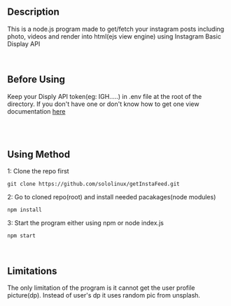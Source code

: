 
<br/>

<div>
  <h2>Description</h2>
  <p>This is a node.js program made to get/fetch your instagram posts including photo, videos and render into html(ejs view engine) using Instagram Basic Display API</p>
</div>
<br/>

<div id="intro">
  <h2>Before Using </h2>
  <p>Keep your Disply API token(eg: IGH.....) in .env file at the root of the directory. If you don't have one or don't know how to get one view documentation <a href='https://developers.facebook.com/docs/instagram-basic-display-api/getting-started' target='_blank'>here<a></p>
</div>

<br/><br/>

<div>
  <h2>Using Method</h2>
<p>1: Clone the repo first</p>
  
```
git clone https://github.com/sololinux/getInstaFeed.git
```
  
<p>2: Go to cloned repo(root) and install needed pacakages(node modules)</p>

```
npm install
```
  
 <p>3: Start the program either using npm or node index.js</p>
  
```
npm start
```
  
</div>
  
  <br/>
  
<div>
  <h2>Limitations</h2>
  <p>The only limitation of the program is it cannot get the user profile picture(dp). Instead of user's dp it uses random pic from unsplash.</p>
</div>

